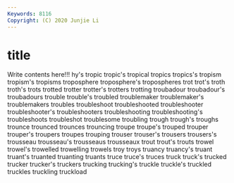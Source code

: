 ```yaml
---
Keywords: 8116
Copyright: (C) 2020 Junjie Li
---
```


# title

Write contents here!!!
hy's 
tropic 
tropic's 
tropical 
tropics 
tropics's 
tropism
tropism's 
tropisms 
troposphere 
troposphere's 
tropospheres 
trot 
trot's 
troth 
troth's 
trots
trotted 
trotter 
trotter's 
trotters 
trotting 
troubadour 
troubadour's 
troubadours 
trouble 
trouble's
troubled 
troublemaker 
troublemaker's 
troublemakers 
troubles 
troubleshoot 
troubleshooted 
troubleshooter 
troubleshooter's 
troubleshooters
troubleshooting 
troubleshooting's 
troubleshoots 
troubleshot 
troublesome 
troubling 
trough 
trough's 
troughs 
trounce
trounced 
trounces 
trouncing 
troupe 
troupe's 
trouped 
trouper 
trouper's 
troupers 
troupes
trouping 
trouser 
trouser's 
trousers 
trousers's 
trousseau 
trousseau's 
trousseaus 
trousseaux 
trout
trout's 
trouts 
trowel 
trowel's 
trowelled 
trowelling 
trowels 
troy 
troys 
truancy
truancy's 
truant 
truant's 
truanted 
truanting 
truants 
truce 
truce's 
truces 
truck
truck's 
trucked 
trucker 
trucker's 
truckers 
trucking 
trucking's 
truckle 
truckle's 
truckled
truckles 
truckling 
truckload 
